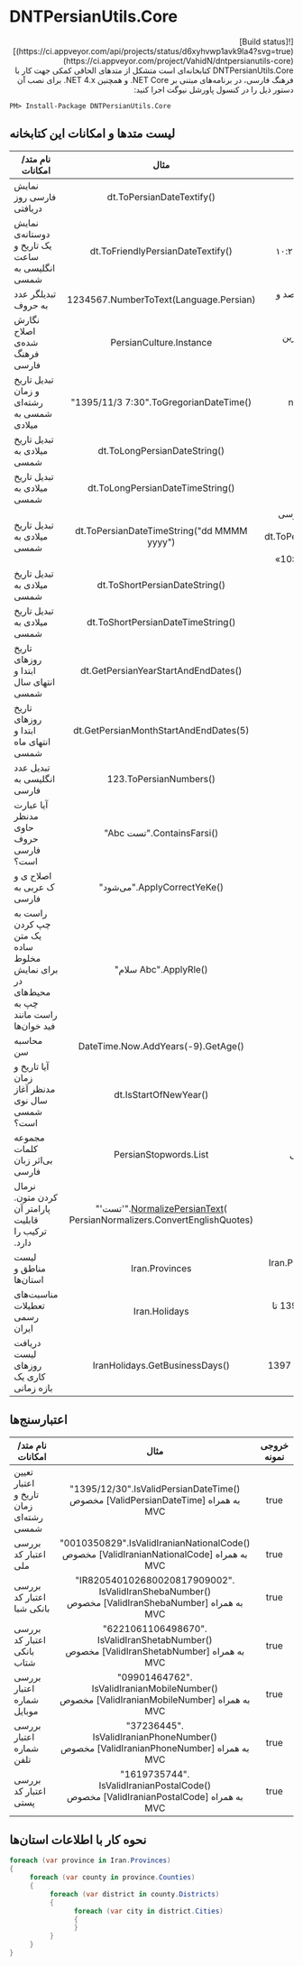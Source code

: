 ﻿DNTPersianUtils.Core
=======
<div dir="rtl">
[![Build status](https://ci.appveyor.com/api/projects/status/d6xyhvwp1avk9la4?svg=true)](https://ci.appveyor.com/project/VahidN/dntpersianutils-core)
DNTPersianUtils.Core کتابخانه‌ای است متشکل از متدهای الحاقی کمکی جهت کار با فرهنگ فارسی، در برنامه‌های مبتنی بر NET Core. و همچنین NET 4.x.
برای نصب آن دستور ذیل را در کنسول پاورشل نیوگت اجرا کنید:
</div>

```
PM> Install-Package DNTPersianUtils.Core
```


لیست متدها و امکانات این کتابخانه
-----------------


|نام متد/امکانات|مثال|خروجی نمونه|
| -------| :------: | :------: |
|نمایش فارسی روز دریافتی|dt.ToPersianDateTextify()|سه شنبه ۲۱ دی ۱۳۹۵|
|نمایش دوستانه‌ی یک تاریخ و ساعت انگلیسی به شمسی|dt.ToFriendlyPersianDateTextify()|&#x202b;۱۰ روز قبل، سه شنبه ۲۱ دی ۱۳۹۵، ساعت ۱۰:۲۰|
|تبدیلگر عدد به حروف|1234567.NumberToText(Language.Persian)|یک میلیون و دویست و سی و چهار هزار و پانصد و شصت و هفت|
|نگارش اصلاح شده‌ی فرهنگ فارسی|PersianCulture.Instance|در این فرهنگ تاریخ میلادی با شمسی جایگزین شده‌است|
|تبدیل تاریخ و زمان رشته‌ای شمسی به میلادی|"1395/11/3 7:30".ToGregorianDateTime()|new DateTime(2017, 1, 22, 7, 30, 0)|
|تبدیل تاریخ میلادی به شمسی|dt.ToLongPersianDateString()|&#x202b;21 دی 1395|
|تبدیل تاریخ میلادی به شمسی|dt.ToLongPersianDateTimeString()|&#x202b;21 دی 1395، 10:20:02 ق.ظ|
|تبدیل تاریخ میلادی به شمسی|dt.ToPersianDateTimeString("dd MMMM yyyy")|این تبدیل بر اساس فرهنگ اصلاح شده‌ی فارسی صورت می‌گیرد. مانند <br> dt.ToPersianDateTimeString("dd MMMM yyyy - HH:mm") <br> &#x202b; با این خروجی فرضی: «21 دی 1395 - 10:20»|
|تبدیل تاریخ میلادی به شمسی|dt.ToShortPersianDateString()|1395/10/21|
|تبدیل تاریخ میلادی به شمسی|dt.ToShortPersianDateTimeString()|1395/10/21 10:20|
|تاریخ روزهای ابتدا و انتهای سال شمسی|dt.GetPersianYearStartAndEndDates()|[مثال](/src/DNTPersianUtils.Core.Tests/PersianCultureTests.cs)|
|تاریخ روزهای ابتدا و انتهای ماه شمسی|dt.GetPersianMonthStartAndEndDates(5)|[مثال](/src/DNTPersianUtils.Core.Tests/PersianCultureTests.cs)|
|تبدیل عدد انگلیسی به فارسی|123.ToPersianNumbers()|۱۲۳|
|آیا عبارت مدنظر حاوی حروف فارسی است؟|"Abc تست".ContainsFarsi()|true|
|اصلاح ی و ک عربی به فارسی|"می‌شود".ApplyCorrectYeKe()|می‌شود|
|راست به چپ کردن یک متن ساده مخلوط برای نمایش در محیط‌های چپ به راست مانند فید خوان‌ها|"سلام Abc".ApplyRle()|Abc سلام|
|محاسبه سن|DateTime.Now.AddYears(-9).GetAge()|9|
|آیا تاریخ و زمان مدنظر آغاز سال نوی شمسی است؟|dt.IsStartOfNewYear()|true/false|
|مجموعه کلمات بی‌اثر زبان فارسی| PersianStopwords.List | مفید برای تنظیمات جستجوهای تمام متنی |
|&#x202b; نرمال کردن متون. پارامتر آن قابلیت ترکیب را دارد. | "'تست'".[NormalizePersianText](/src/DNTPersianUtils.Core.Tests/NormalizerTests.cs)(<br>PersianNormalizers.ConvertEnglishQuotes) | «تست» |
| لیست مناطق و استان‌ها | Iran.Provinces | Iran.Provinces لیست تو در توی استان‌ها و شهرهای ایران |
| مناسبت‌های تعطیلات رسمی ایران | Iran.Holidays | مناسبت‌های تعطیلات رسمی ایران از سال 1395 تا پایان سال 1397 |
| دریافت لیست روزهای کاری یک بازه زمانی | IranHolidays.GetBusinessDays() | روزهای کاری ایران از سال 1395 تا پایان سال 1397 |


اعتبارسنج‌ها
-----------------


|نام متد/امکانات|مثال|خروجی نمونه|
| -------| :------: | :------: |
|تعیین اعتبار تاریخ و زمان رشته‌ای شمسی|"1395/12/30".IsValidPersianDateTime()<br>&#x202b;به همراه [ValidPersianDateTime] مخصوص MVC|true|
| بررسی اعتبار کد ملی | "0010350829".IsValidIranianNationalCode() <br>&#x202b;به همراه [ValidIranianNationalCode] مخصوص MVC| true |
| بررسی اعتبار کد بانکی شبا | "IR820540102680020817909002".<br>IsValidIranShebaNumber() <br>&#x202b;به همراه [ValidIranShebaNumber] مخصوص MVC| true |
| بررسی اعتبار کد بانکی شتاب | "6221061106498670".<br>IsValidIranShetabNumber() <br>&#x202b;به همراه [ValidIranShetabNumber] مخصوص MVC| true |
| بررسی اعتبار شماره موبایل | "09901464762".<br>IsValidIranianMobileNumber() <br>&#x202b;به همراه [ValidIranianMobileNumber] مخصوص MVC| true |
| بررسی اعتبار شماره تلفن | "37236445".<br>IsValidIranianPhoneNumber() <br>&#x202b;به همراه [ValidIranianPhoneNumber] مخصوص MVC| true |
| بررسی اعتبار کد پستی | "1619735744".<br>IsValidIranianPostalCode() <br>&#x202b;به همراه [ValidIranianPostalCode] مخصوص MVC| true |



نحوه کار با اطلاعات استان‌ها
-----------------

```csharp
foreach (var province in Iran.Provinces)
{
     foreach (var county in province.Counties)
     {
          foreach (var district in county.Districts)
          {
                foreach (var city in district.Cities)
                {
                }
          }
     }
}
```